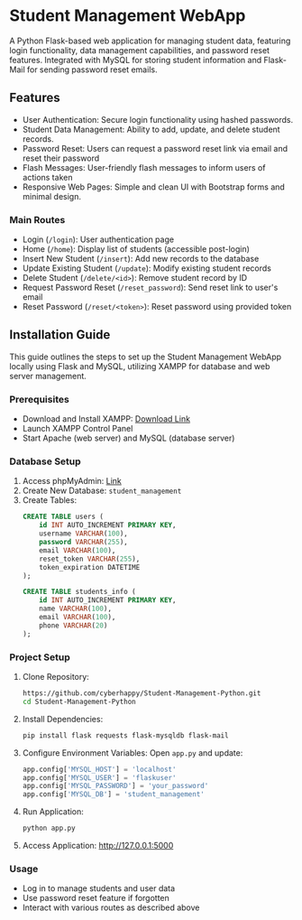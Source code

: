 # Student Management WebApp

A Python Flask-based web application for managing student data, featuring login functionality, data management
 capabilities, and password reset features. Integrated with MySQL for storing student information and Flask-Mail for
 sending password reset emails.

## Features

- User Authentication: Secure login functionality using hashed passwords.
- Student Data Management: Ability to add, update, and delete student records.
- Password Reset: Users can request a password reset link via email and reset their password
- Flash Messages: User-friendly flash messages to inform users of actions taken
- Responsive Web Pages: Simple and clean UI with Bootstrap forms and minimal design.

### Main Routes

- Login (`/login`): User authentication page
- Home (`/home`): Display list of students (accessible post-login)
- Insert New Student (`/insert`): Add new records to the database
- Update Existing Student (`/update`): Modify existing student records
- Delete Student (`/delete/<id>`): Remove student record by ID
- Request Password Reset (`/reset_password`): Send reset link to user's email
- Reset Password (`/reset/<token>`): Reset password using provided token

## Installation Guide

This guide outlines the steps to set up the Student Management WebApp locally using Flask and MySQL, utilizing XAMPP
 for database and web server management.

### Prerequisites

- Download and Install XAMPP: [Download Link](https://www.apachefriends.org/download.html)
- Launch XAMPP Control Panel
- Start Apache (web server) and MySQL (database server)

### Database Setup

1. Access phpMyAdmin: [Link](http://localhost/phpmyadmin)
2. Create New Database: `student_management`
3. Create Tables:
   ```sql
   CREATE TABLE users (
       id INT AUTO_INCREMENT PRIMARY KEY,
       username VARCHAR(100),
       password VARCHAR(255),
       email VARCHAR(100),
       reset_token VARCHAR(255),
       token_expiration DATETIME
   );

   CREATE TABLE students_info (
       id INT AUTO_INCREMENT PRIMARY KEY,
       name VARCHAR(100),
       email VARCHAR(100),
       phone VARCHAR(20)
   );


### Project Setup

1. Clone Repository:
   ```bash
   https://github.com/cyberhappy/Student-Management-Python.git
   cd Student-Management-Python

2. Install Dependencies:
   ```bash
   pip install flask requests flask-mysqldb flask-mail

3. Configure Environment Variables:
   Open `app.py` and update:
   ```python
   app.config['MYSQL_HOST'] = 'localhost'
   app.config['MYSQL_USER'] = 'flaskuser'
   app.config['MYSQL_PASSWORD'] = 'your_password'
   app.config['MYSQL_DB'] = 'student_management'

4. Run Application:
   ```bash
   python app.py

5. Access Application: http://127.0.0.1:5000

### Usage

- Log in to manage students and user data
- Use password reset feature if forgotten
- Interact with various routes as described above
